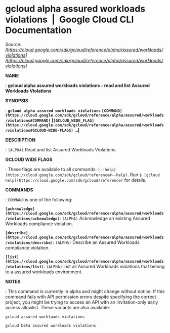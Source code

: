 # gcloud alpha assured workloads violations  |  Google Cloud CLI Documentation

*Source: [https://cloud.google.com/sdk/gcloud/reference/alpha/assured/workloads/violations](https://cloud.google.com/sdk/gcloud/reference/alpha/assured/workloads/violations)*

**NAME**

: **gcloud alpha assured workloads violations - read and list Assured Workloads Violations**

**SYNOPSIS**

: **`gcloud alpha assured workloads violations` `[COMMAND](https://cloud.google.com/sdk/gcloud/reference/alpha/assured/workloads/violations#COMMAND)` [`[GCLOUD_WIDE_FLAG](https://cloud.google.com/sdk/gcloud/reference/alpha/assured/workloads/violations#GCLOUD-WIDE-FLAGS) …`]**

**DESCRIPTION**

: `(ALPHA)` Read and list Assured Workloads Violations.

**GCLOUD WIDE FLAGS**

: These flags are available to all commands: `[--help](https://cloud.google.com/sdk/gcloud/reference#--help)`.
Run `$ [gcloud help](https://cloud.google.com/sdk/gcloud/reference)` for details.

**COMMANDS**

: ``COMMAND`` is one of the following:

**`[acknowledge](https://cloud.google.com/sdk/gcloud/reference/alpha/assured/workloads/violations/acknowledge)`**:
`(ALPHA)` Acknowledge an existing Assured Workloads compliance
violation.

**`[describe](https://cloud.google.com/sdk/gcloud/reference/alpha/assured/workloads/violations/describe)`**:
`(ALPHA)` Describe an Assured Workloads compliance violation.

**`[list](https://cloud.google.com/sdk/gcloud/reference/alpha/assured/workloads/violations/list)`**:
`(ALPHA)` List all Assured Workloads violations that belong to a
assured workloads environment.

**NOTES**

: This command is currently in alpha and might change without notice. If this
command fails with API permission errors despite specifying the correct project,
you might be trying to access an API with an invitation-only early access
allowlist. These variants are also available:

```
gcloud assured workloads violations
```

```
gcloud beta assured workloads violations
```
